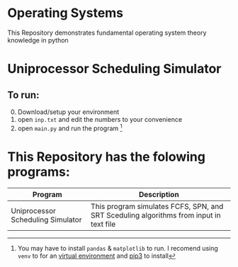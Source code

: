 # Operating Systems
This Repository demonstrates fundamental operating system theory knowledge in python


# Uniprocessor Scheduling Simulator
## To run:
  0. Download/setup your environment 
  1. open ``` inp.txt ``` and edit the numbers to your convenience 
  2. open ``` main.py ``` and run the program [^1]


# This Repository has the folowing programs:

| Program | Description |
|---------|-------------|
| Uniprocessor Scheduling Simulator | This program simulates FCFS, SPN, and SRT Sceduling algorithms from input in text file |

[^1]: You may have to install  ``` pandas ``` & ``` matplotlib ``` to run. 
  I recomend using `venv` to for an [virtual environment](https://docs.python.org/3/tutorial/venv.html) and [pip3](https://pip.pypa.io/en/stable/) to install
